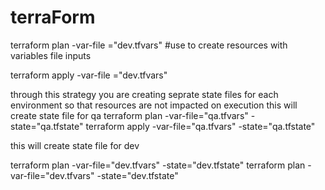 # terraForm

terraform plan -var-file ="dev.tfvars" #use to create resources with variables file inputs

terraform apply -var-file ="dev.tfvars"

through this strategy you are creating seprate state files for each environment so that resources are not impacted on execution this will create state file for qa terraform plan -var-file="qa.tfvars" -state="qa.tfstate" terraform apply -var-file="qa.tfvars" -state="qa.tfstate"

this will create state file for dev

terraform plan -var-file="dev.tfvars" -state="dev.tfstate" terraform plan -var-file="dev.tfvars" -state="dev.tfstate"